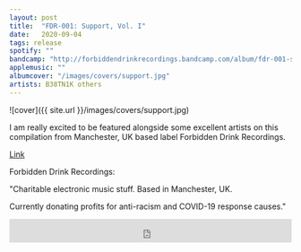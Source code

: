 ```yaml
---
layout: post
title:  "FDR​-​001: Support, Vol. I"
date:   2020-09-04
tags: release
spotify: ""
bandcamp: "http://forbiddendrinkrecordings.bandcamp.com/album/fdr-001-support-vol-i"
applemusic: ""
albumcover: "/images/covers/support.jpg"
artists: B38TN1K others
---
```

![cover]({{ site.url }}/images/covers/support.jpg)

I am really excited to be featured alongside some excellent artists on this compilation from Manchester, UK based label Forbidden Drink Recordings.

[Link](http://forbiddendrinkrecordings.bandcamp.com/album/fdr-001-support-vol-i)

Forbidden Drink Recordings:

"Charitable electronic music stuff. Based in Manchester, UK.

Currently donating profits for anti-racism and COVID-19 response causes."

<iframe style="border: 0; width: 100%; height: 42px;" src="https://bandcamp.com/EmbeddedPlayer/album=1886929106/size=small/bgcol=ffffff/linkcol=0687f5/transparent=true/" seamless><a href="http://forbiddendrinkrecordings.bandcamp.com/album/fdr-001-support-vol-i">FDR-001: Support, Vol. I by Forbidden Drink Recordings</a></iframe>

